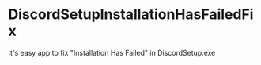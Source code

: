# DiscordSetupInstallationHasFailedFix
It's easy app to fix "Installation Has Failed" in DiscordSetup.exe
